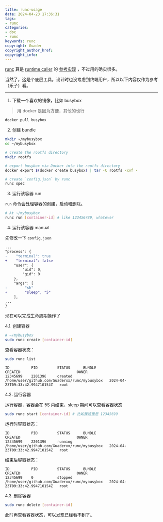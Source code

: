 ```yaml
---
title: runc-usage
date: 2024-04-23 17:36:31
tags:
- runc
categories:
- doc
- runc
keywords: runc
copyright: Guader
copyright_author_href:
copyright_info:
---
```


[runc](https://github.com/opencontainers/runc) 算是 [runtime caller](https://github.com/Guaderxx/runtime-spec_ZH/blob/chinese-translation/glossary_zh.md#runtime-caller) 的 [参考实现](https://github.com/Guaderxx/runtime-spec_ZH/blob/chinese-translation/implementations_zh.md#runtime-container) ，不过用的确实很多。

当然了，这是个底层工具，设计时也没考虑到终端用户，所以以下内容仅作为参考（乐子）看。

---

1. 下载一个喜欢的镜像，比如 busybox

> 用 docker 是因为方便，其他的也行

```bash
docker pull busybox
```

2. 创建 bundle

```bash
mkdir ~/mybusybox
cd ~/mybusybox

# create the rootfs directory
mkdir rootfs

# export busybox via Docker into the rootfs directory
docker export $(docker create busybox) | tar -C rootfs -xvf -

# create `config.json` by runc
runc spec
```

3. 运行该容器 run

`run` 命令会处理容器的创建，启动和删除。

```bash
# At ~/mybusybox
runc run [container-id] # like 123456789, whatever
```

4. 运行该容器 manual

先修改一下 `config.json`

```diff
...
"process": {
-    "terminal": true
+    "terminal": false
    "user": {
        "uid": 0,
        "gid": 0
    },
    "args": [
-        "sh"
+        "sleep", "5"
    ],
...
}
```

现在可以完成生命周期操作了

4.1. 创建容器

```bash
# ~/mybusybox
sudo runc create [container-id]
```

查看容器状态：

```bash
sudo runc list
```

```
ID          PID         STATUS      BUNDLE                                            CREATED                          OWNER
12345699    2201396     created     /home/user/github.com/Guaderxx/runc/mybusybox   2024-04-23T09:33:42.994710154Z   root
```

4.2. 运行容器

运行容器，容器会在 5S 内结束，sleep 期间可以查看容器状态

```bash
sudo runc start [container-id] # 比如我这里是 12345699
```

运行时容器状态：

```
ID          PID         STATUS      BUNDLE                                            CREATED                          OWNER
12345699    2201396     running     /home/user/github.com/Guaderxx/runc/mybusybox   2024-04-23T09:33:42.994710154Z   root
```

结束后容器状态：

```
ID          PID         STATUS      BUNDLE                                            CREATED                          OWNER
12345699    0           stopped     /home/user/github.com/Guaderxx/runc/mybusybox   2024-04-23T09:33:42.994710154Z   root
```

4.3. 删除容器

```bash
sudo runc delete [container-id] 
```

此时再查看容器状态，可以发现已经看不到了。
